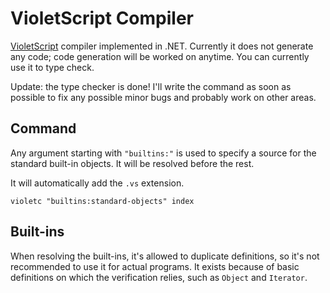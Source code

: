 # VioletScript Compiler

[VioletScript](https://violetscript.github.io) compiler implemented in .NET. Currently it does not generate any code; code generation will be worked on anytime. You can currently use it to type check.

Update: the type checker is done! I'll write the command as soon as possible to fix any possible minor bugs and probably work on other areas.

## Command

Any argument starting with `"builtins:"` is used to specify a source for the standard built-in objects. It will be resolved before the rest.

It will automatically add the `.vs` extension.

```
violetc "builtins:standard-objects" index
```

## Built-ins

When resolving the built-ins, it's allowed to duplicate definitions, so it's not recommended to use it for actual programs. It exists because of basic definitions on which the verification relies, such as `Object` and `Iterator`.